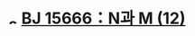 # <img alt="s2" src="https://d2gd6pc034wcta.cloudfront.net/tier/9.svg" width="16" /> [BJ 15666：N과 M (12)](https://www.acmicpc.net/problem/15666)

